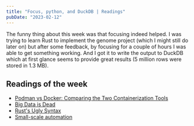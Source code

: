 ```yaml
---
title: "Focus, python, and DuckDB | Readings"
pubDate: "2023-02-12"
---
```


The funny thing about this week was that focusing indeed helped. I was trying to learn Rust to implement the genome project (which I might still do later on) but after some feedback, by focusing for a couple of hours I was able to get something working. And I got it to write the output to DuckDB which at first glance seems to provide great results (5 million rows were stored in 1.3 MB).

## Readings of the week

- [Podman vs Docker: Comparing the Two Containerization Tools](https://www.linode.com/docs/guides/podman-vs-docker/)
- [Big Data is Dead](https://motherduck.com/blog/big-data-is-dead/)
- [Rust's Ugly Syntax](https://matklad.github.io/2023/01/26/rusts-ugly-syntax.html)
- [Small-scale automation](https://www.johndcook.com/blog/2023/01/29/small-scale-automation/)
